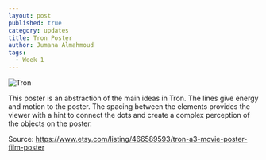 ```yaml
---
layout: post
published: true
category: updates
title: Tron Poster
author: Jumana Almahmoud
tags:
  - Week 1
---
```

![Tron](https://i.etsystatic.com/8279478/r/il/570f11/1010158636/il_570xN.1010158636_7lu2.jpg)

This poster is an abstraction of the main ideas in Tron. The lines give energy and motion to the poster. The spacing between the elements provides the viewer with a hint to connect the dots and create a complex perception of the objects on the poster.

Source: https://www.etsy.com/listing/466589593/tron-a3-movie-poster-film-poster
